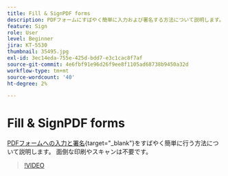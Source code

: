 ```yaml
---
title: Fill & SignPDF forms
description: PDFフォームにすばやく簡単に入力および署名する方法について説明します。
feature: Sign
role: User
level: Beginner
jira: KT-5530
thumbnail: 35495.jpg
exl-id: 3ec14eda-755e-425d-bdd7-e3c1cac8f7af
source-git-commit: 4e6fbf91e96d26f9ee8f1105ad68738b9450a32d
workflow-type: tm+mt
source-wordcount: '40'
ht-degree: 2%

---
```


# Fill &amp; SignPDF forms

[PDFフォームへの入力と署名](https://www.adobe.com/jp/acrobat/online/sign-pdf.html){target="_blank"}をすばやく簡単に行う方法について説明します。 面倒な印刷やスキャンは不要です。

>[!VIDEO](https://video.tv.adobe.com/v/35495?quality=12&learn=on&hidetitle=true)
